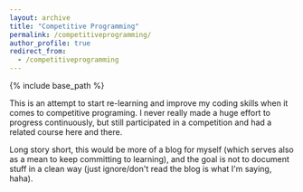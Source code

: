```yaml
---
layout: archive
title: "Competitive Programming"
permalink: /competitiveprogramming/
author_profile: true
redirect_from:
  - /competitiveprogramming
---
```


{% include base_path %}


This is an attempt to start re-learning and improve my coding skills when it comes to competitive programing. I never really made a huge effort to progress continuously, but still participated in a competition and had a related course here and there.

Long story short, this would be more of a blog for myself (which serves also as a mean to keep committing to learning), and the goal is not to document stuff in a clean way (just ignore/don't read the blog is what I'm saying, haha).

